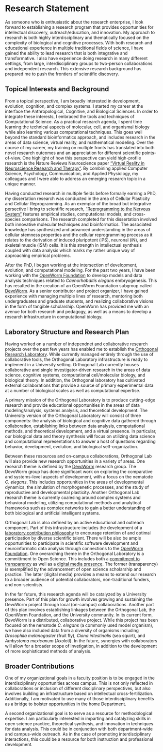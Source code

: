 # Research Statement

As someone who is enthusiastic about the research enterprise, I look forward to establishing a research program that provides opportunities for intellectual discovery, outreach/education, and innovation. My approach to research is both highly interdisciplinary and thematically focused on the complexity of biological and cognitive processes. With both research and educational experience in multiple traditional fields of science, I have gained the ability to lead research that is both integrative and transformative. I also have experience doing research in many different settings, from large, interdisciplinary groups to two-person collaborations and independent research. This extensive research background has prepared me to push the frontiers of scientific discovery.

## Topical Interests and Background<br>
From a topical perspective, I am broadly interested in development, evolution, cognition, and complex systems. I started my career at the interface the Anthropological, Cognitive, and Biological Sciences. In order to integrate these interests, I embraced the tools and techniques of Computational Science. As a practical research agenda, I spent time learning the technical aspects of molecular, cell, and organismal biology while also learning various computational techniques. This goes well beyond the standard bioinformatics approach, and includes research in the areas of data science, virtual reality, and mathematical modeling. Over the course of my career, my training on multiple fronts has translated into both novel research outcomes and an appreciation for different scientific points-of-view. One highlight of how this perspective can yield high-profile research is the Nature Reviews Neuroscience paper [“Virtual Reality in Neuroscience Research and Therapy”](https://osf.io/n2xvp/). By combining applied Computer Science, Psychology, Communication, and Applied Physiology, my colleagues and I were able to address an emerging research topic in a unique manner.

Having conducted research in multiple fields before formally earning a PhD, my dissertation research was conducted in the area of Cellular Plasticity and Cellular Reprogramming. As an exemplar of the broad but integrative persective I bring to scientific research, [“Reprogramming to the Nervous System”](https://osf.io/v7dnk) features empirical studies, computational models, and cross-species comparisons. The research completed for this dissertation involved both innovative molecular techniques and bioinformatics. The associated knowledge has synthesized and advanced understanding in the areas of cellular stemness properties and the cellular reprogramming process as it relates to the derivation of induced pluripotent (iPS), neuronal (iN), and skeletal muscle (iSM) cells. It is this strength in intellectual synthesis coupled with data analysis which marks my rather unique way of approaching empirical problems.

After the PhD, I began working at the intersection of development, evolution, and computational modeling. For the past two years, I have been working with the [OpenWorm Foundation](http://openworm.org) to develop models and data analysis techniques related to _Caenorhabditis elegans_ embryogenesis. This has resulted in the creation of an OpenWorm Foundation subgroup called [DevoWorm](http://devoworm.weebly.com/). As a senior contributor and project organizer, I have gained experience with managing multiple lines of research, mentoring both undergraduates and graduate students, and realizing collaborative visions in the form of tangible scholarship. OpenWorm has provided me with an avenue for both research and pedagogy, as well as a means to develop a research infrastructure in computational biology.

## Laboratory Structure and Research Plan<br>
Having worked on a number of independnet and collaborative research projects over the past few years has enabled me to establish the [Orthogonal Research Laboratory](https://orthogonal-research.weebly.com/). While currently managed entirely through the use of collaborative tools, the Orthogonal Laboratory infrastructure is ready to implement in a University setting. Orthogonal Lab currently houses collaborative and single investigator-driven research in the areas of data science, cognitive systems, computational cell/molecular biology, and biological theory. In addition, the Orthogonal laboratory has cultivated external collaborations that provide a source of primary experimental data at a number of biological scales as well as computational expertise. 

A primary mission of the Orthogonal Laboratory is to produce cutting-edge research and provide educational opportunities in the areas of data modeling/analysis, systems analysis, and theoretical development. The University version of the Orthogonal Laboratory will consist of three components: the analysis of biological and cognitive data gathered through collaboration, establishing links between data analysis, computational methods, and theoretical development, and a virtual presence. In particular, our biological data and theory synthesis will focus on utilizing data science and computational representations to answer a host of questions regarding behavior, development, evolution, and biological self-organization. 

Between these resources and on-campus collaborations, Orthogonal Lab will also provide new research opportunities in a variety of areas. One research theme is defined by the [DevoWorm](https://devoworm.weebly.com/) research group. The DevoWorm group has done significant work on exploring the comparative and systems-level aspects of development, with a focus on the nematode _C. elegans_. This includes opportunities in the areas of developmental dynamics, the simulation of morphogenetic processes, and the study of reproductive and developmental plasticity. Another Orthogonal Lab research theme is currently coalesing around complex systems and behavioral modeling, utilizing computational methods and analytical frameworks such as complex networks to gain a better understanding of both biological and artificial intelligent systems. 

Orthogonal Lab is also defined by an active educational and outreach component. Part of this infrastructure includes the development of a [laboratory contribution philosophy](https://osf.io/7twnu/) to encourage retention of and optimal participation by diverse scientific talent. There will be also be ample opportunities to participate in scientific software development and neuroinformatic data analysis through connections to the [OpenWorm Foundation](http://www.openworm.org/). One overarching theme in the Orthogonal Laboratory is a committment to Open Science. This includes both a [commitment to transparency](https://orthogonal-research.weebly.com/sci-infrastructure.html) as well as a [digital media presence](https://orthogonal-research.weebly.com/media.html). The former (transparency) is exemplified by the advancement of open science scholarship and practice. The latter (digital media) provides a means to extend our research to a broader audience of potential collaborators, non-traditional funders, and non-scientists. 

In the far future, this research agenda will be catalyzed by a University presence. Part of this plan for growth involves growing and sustaining the DevoWorm project through local (on-campus) collaborations. Another part of this plan involves establishing linkages between the Orthogonal Lab, the OpenWorm Foundation, and the University community. In its current form, DevoWorm is a distributed, collaborative project. While this project has been focused on the nematode _C. elegans_ (a commonly used model organism), we have also included data from a diversity of organisms including _Drosophila melanogaster_ (fruit fly), _Ciona intestinalis_ (sea squirt), and _Ambystoma mexicanum_ (Axolotl). In the future, synergies with collaborators will allow for a broader scope of invetigation, in addition to the development of more sophisticated methods of analysis.

## Broader Contributions<br>
One of my organizational goals in a faculty position is to be engaged in the interdisciplinary opportunities across campus. This is not only reflected in collaborations or inclusion of different disciplinary perspectives, but also involves building an infrastructure based on intellectual cross-fertilization. Additionally, I am motivated to use many of those interdisciplinary benefits as a bridge to bolster opportunities in the home Department. 

A second organizational goal is to serve as a resource for methodological expertise. I am particularly interested in imparting and catalyzing skills in open science practice, theoretical synthesis, and innovation in techniques for data analysis. This could be in conjunction with both department-wide and campus-wide outreach. As in the case of promoting interdisciplinary interactions, this could be a resource for both instruction and professional development.
